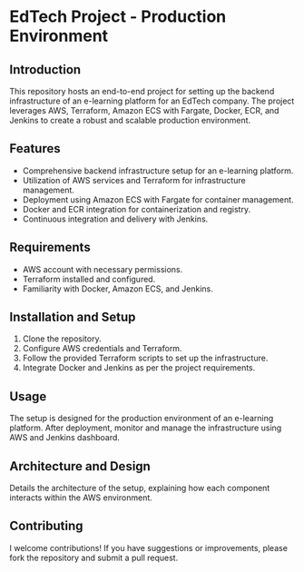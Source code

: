 # EdTech Project - Production Environment

## Introduction
This repository hosts an end-to-end project for setting up the backend infrastructure of an e-learning platform for an EdTech company. The project leverages AWS, Terraform, Amazon ECS with Fargate, Docker, ECR, and Jenkins to create a robust and scalable production environment.

## Features
- Comprehensive backend infrastructure setup for an e-learning platform.
- Utilization of AWS services and Terraform for infrastructure management.
- Deployment using Amazon ECS with Fargate for container management.
- Docker and ECR integration for containerization and registry.
- Continuous integration and delivery with Jenkins.

## Requirements
- AWS account with necessary permissions.
- Terraform installed and configured.
- Familiarity with Docker, Amazon ECS, and Jenkins.

## Installation and Setup
1. Clone the repository.
2. Configure AWS credentials and Terraform.
3. Follow the provided Terraform scripts to set up the infrastructure.
4. Integrate Docker and Jenkins as per the project requirements.

## Usage
The setup is designed for the production environment of an e-learning platform. After deployment, monitor and manage the infrastructure using AWS and Jenkins dashboard.

## Architecture and Design
Details the architecture of the setup, explaining how each component interacts within the AWS environment.

## Contributing
I welcome contributions! If you have suggestions or improvements, please fork the repository and submit a pull request.

